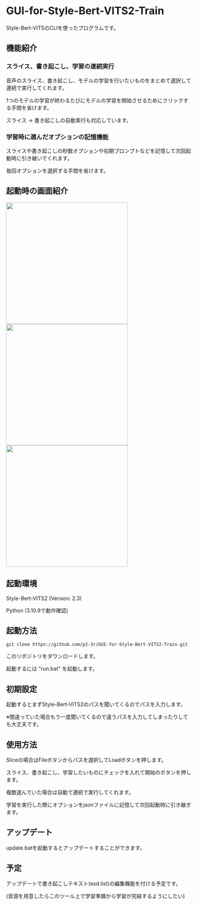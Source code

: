 # GUI-for-Style-Bert-VITS2-Train

Style-Bert-VITSのCLIを使ったプログラムです。

## 機能紹介

### スライス、書き起こし、学習の連続実行

音声のスライス、書き起こし、モデルの学習を行いたいものをまとめて選択して連続で実行してくれます。

1つのモデルの学習が終わるたびにモデルの学習を開始させるためにクリックする手間を省けます。

スライス -> 書き起こしの自動実行も対応しています。

### 学習時に選んだオプションの記憶機能

スライスや書き起こしの秒数オプションや初期プロンプトなどを記憶して次回起動時に引き継いでくれます。

毎回オプションを選択する手間を省けます。

## 起動時の画面紹介

<img src="https://github.com/p2-3r/GUI-for-Style-Bert-VITS2-Train/assets/159620178/c1821fb7-ee58-49f5-aad7-df546b938a5a" width="330">
<img src="https://github.com/p2-3r/GUI-for-Style-Bert-VITS2-Train/assets/159620178/6f487146-f1f9-475c-8e79-c3a93b54dd84" width="330">
<img src="https://github.com/p2-3r/GUI-for-Style-Bert-VITS2-Train/assets/159620178/7d93a6c4-eca9-46b0-a38b-1d9c24bed1f3" width="330">

## 起動環境

Style-Bert-VITS2 (Version: 2.3)

Python (3.10.9で動作確認)

## 起動方法

```
git clone https://github.com/p2-3r/GUI-for-Style-Bert-VITS2-Train.git
```
このリポジトリをダウンロードします。

起動するには "run.bat" を起動します。

## 初期設定

起動するとまずStyle-Bert-VITS2のパスを聞いてくるのでパスを入力します。

※間違っていた場合もう一度聞いてくるので違うパスを入力してしまったりしても大丈夫です。

## 使用方法

Sliceの場合はFileボタンからパスを選択してLoadボタンを押します。

スライス、書き起こし、学習したいものにチェックを入れて開始のボタンを押します。

複数選んでいた場合は自動で連続で実行してくれます。

学習を実行した際にオプションをjsonファイルに記憶して次回起動時に引き継ぎます。

## アップデート

update.batを起動するとアップデートすることができます。

## 予定

アップデートで書き起こしテキスト(esd.list)の編集機能を付ける予定です。

(音源を用意したらこのツール上で学習準備から学習が完結するようにしたい)
